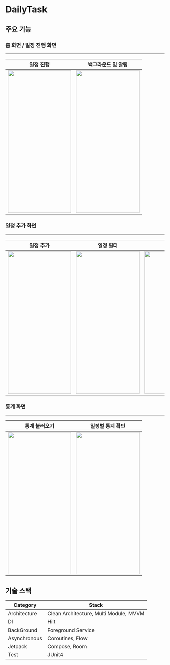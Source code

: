 # DailyTask

## 주요 기능
### 홈 화면 / 일정 진행 화면
---
| 일정 진행 | 백그라운드 및 알림 |
|:--:|:---:|
| <img src=https://github.com/jae464/DailyTask/assets/72593548/928efe98-446a-4854-a2de-b9716e85c63c width="200" height="450"/>| <img src=https://github.com/jae464/DailyTask/assets/72593548/c9a1af7c-7a00-4f82-8f89-579257c1292c width="200" height="450" /> |
### 일정 추가 화면
---
| 일정 추가 | 일정 필터 | 오늘 하기 |
|:--:|:---:|:---:|
| <img src=https://github.com/jae464/DailyTask/assets/72593548/fa76e8ae-9c34-4e13-a85b-c6e397455690 width="200" height="450"/> | <img src=https://github.com/jae464/DailyTask/assets/72593548/e57e9dcc-1fda-47db-9a43-3cf6f4617c24 width="200" height="450" /> | <img src=https://github.com/jae464/DailyTask/assets/72593548/12756b93-b8c0-4a0e-8d86-a5da2d2b0ad8 width="200" height="450" />|
### 통계 화면
---
| 통계 불러오기 | 일정별 통계 확인 |
|:--:|:--:|
| <img src=https://github.com/jae464/DailyTask/assets/72593548/8909eaea-a737-44f1-85a1-b5c81c6ccca6 width="200" height="450" />| <img src=https://github.com/jae464/DailyTask/assets/72593548/ffef5e62-783c-4f96-82f1-d2cb2d8f89a6 width="200" height="450" /> |


## 기술 스택
| Category  | Stack |
| ------------- | ------------- |
| Architecture  | Clean Architecture, Multi Module, MVVM
| DI | Hilt 
| BackGround | Foreground Service
| Asynchronous | Coroutines, Flow
| Jetpack | Compose, Room
| Test | JUnit4 
